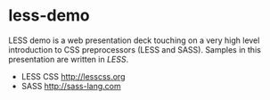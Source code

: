 # less-demo

LESS demo is a web presentation deck touching on a very high level introduction
to CSS preprocessors (LESS and SASS). Samples in this presentation are written in *LESS*.

* LESS CSS http://lesscss.org
* SASS http://sass-lang.com



